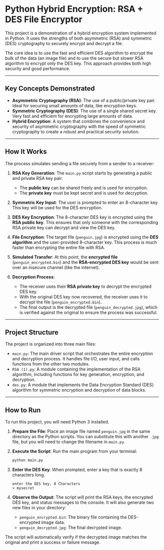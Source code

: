 # Python Hybrid Encryption: RSA + DES File Encryptor

This project is a demonstration of a hybrid encryption system implemented in Python. It uses the strengths of both asymmetric (RSA) and symmetric (DES) cryptography to securely encrypt and decrypt a file.

The core idea is to use the fast and efficient DES algorithm to encrypt the bulk of the data (an image file) and to use the secure but slower RSA algorithm to encrypt only the DES key. This approach provides both high security and good performance.

---

## Key Concepts Demonstrated

* **Asymmetric Cryptography (RSA)**: The use of a public/private key pair. Ideal for securing small amounts of data, like encryption keys.
* **Symmetric Cryptography (DES)**: The use of a single shared secret key. Very fast and efficient for encrypting large amounts of data.
* **Hybrid Encryption**: A system that combines the convenience and security of asymmetric cryptography with the speed of symmetric cryptography to create a robust and practical security solution.

---

## How It Works

The process simulates sending a file securely from a sender to a receiver:

1.  **RSA Key Generation**: The `main.py` script starts by generating a public and private RSA key pair.
    * The **public key** can be shared freely and is used for encryption.
    * The **private key** must be kept secret and is used for decryption.

2.  **Symmetric Key Input**: The user is prompted to enter an 8-character key. This key will be used for the DES encryption.

3.  **DES Key Encryption**: The 8-character DES key is encrypted using the **RSA public key**. This ensures that only someone with the corresponding RSA private key can decrypt and view the DES key.

4.  **File Encryption**: The target file (`penguin.jpg`) is encrypted using the **DES algorithm** and the user-provided 8-character key. This process is much faster than encrypting the entire file with RSA.

5.  **Simulated Transfer**: At this point, the **encrypted file** (`penguin_encrypted.bin`) and the **RSA-encrypted DES key** would be sent over an insecure channel (like the internet).

6.  **Decryption Process**:
    * The receiver uses their **RSA private key** to decrypt the encrypted DES key.
    * With the original DES key now recovered, the receiver uses it to decrypt the file (`penguin_encrypted.bin`).
    * The final output is the decrypted file (`penguin_decrypted.jpg`), which is verified against the original to ensure the process was successful.

---

## Project Structure

The project is organized into three main files:

* `main.py`: The main driver script that orchestrates the entire encryption and decryption process. It handles file I/O, user input, and calls functions from the other two modules.
* `RSA (1).py`: A module containing the implementation of the RSA algorithm, including functions for key generation, encryption, and decryption.
* `des.py`: A module that implements the Data Encryption Standard (DES) algorithm for symmetric encryption and decryption of data blocks.

---

## How to Run

To run this project, you will need Python 3 installed.

1.  **Prepare the File**: Place an image file named `penguin.jpg` in the same directory as the Python scripts. You can substitute this with another `.jpg` file, but you will need to change the filename in `main.py`.

2.  **Execute the Script**: Run the main program from your terminal:
    ```bash
    python main.py
    ```

3.  **Enter the DES Key**: When prompted, enter a key that is exactly 8 characters long.
    ```text
    enter the DES key, 8 Characters
    > mysecret
    ```

4.  **Observe the Output**: The script will print the RSA keys, the encrypted DES key, and status messages to the console. It will also generate two new files in your directory:
    * `penguin_encrypted.bin`: The binary file containing the DES-encrypted image data.
    * `penguin_decrypted.jpg`: The final decrypted image.

The script will automatically verify if the decrypted image matches the original and print a success or failure message.

